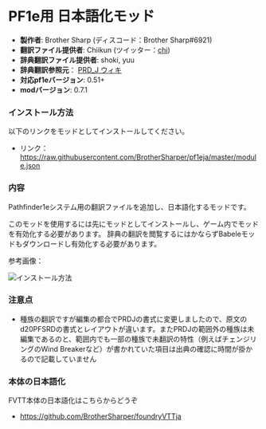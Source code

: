 # PF1e用 日本語化モッド

* **製作者**: Brother Sharp (ディスコード：Brother Sharp#6921)
* **翻訳ファイル提供者**: Chiikun (ツイッター：[chi](https://twitter.com/_chikun))
* **辞典翻訳ファイル提供者**: shoki, yuu
* **辞典翻訳参照元**： [PRD_J ウィキ](https://w.atwiki.jp/prdj/)
* **対応pf1eバージョン**: 0.51+
* **modバージョン**: 0.7.1

### インストール方法

以下のリンクをモッドとしてインストールしてください。

* リンク： https://raw.githubusercontent.com/BrotherSharper/pf1eja/master/module.json

### 内容
Pathfinder1eシステム用の翻訳ファイルを追加し、日本語化するモッドです。

このモッドを使用するには先にモッドとしてインストールし、ゲーム内でモッドを有効化する必要があります。
辞典の翻訳を閲覧するにはかならずBabeleモッドもダウンロードし有効化する必要があります。

参考画像：

![インストール方法](https://i.imgur.com/4zYL873.jpg)


### 注意点
* 種族の翻訳ですが編集の都合でPRDJの書式に変更しましたので、原文のd20PFSRDの書式とレイアウトが違います。またPRDJの範囲外の種族は未編集であるのと、範囲内でも一部の種族で未翻訳の特性（例えばチェンジリングのWind Breakerなど）が書かれていた項目は出典の確認に時間が掛かるので記載していません

### 本体の日本語化
FVTT本体の日本語化はこちらからどうぞ

* https://github.com/BrotherSharper/foundryVTTja
